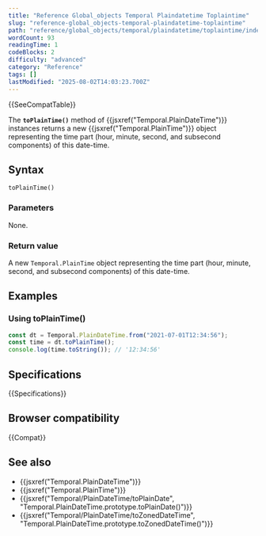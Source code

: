 ```yaml
---
title: "Reference Global_objects Temporal Plaindatetime Toplaintime"
slug: "reference-global_objects-temporal-plaindatetime-toplaintime"
path: "reference/global_objects/temporal/plaindatetime/toplaintime/index.md"
wordCount: 93
readingTime: 1
codeBlocks: 2
difficulty: "advanced"
category: "Reference"
tags: []
lastModified: "2025-08-02T14:03:23.700Z"
---
```



{{SeeCompatTable}}

The **`toPlainTime()`** method of {{jsxref("Temporal.PlainDateTime")}} instances returns a new {{jsxref("Temporal.PlainTime")}} object representing the time part (hour, minute, second, and subsecond components) of this date-time.

## Syntax

```js-nolint
toPlainTime()
```

### Parameters

None.

### Return value

A new `Temporal.PlainTime` object representing the time part (hour, minute, second, and subsecond components) of this date-time.

## Examples

### Using toPlainTime()

```js
const dt = Temporal.PlainDateTime.from("2021-07-01T12:34:56");
const time = dt.toPlainTime();
console.log(time.toString()); // '12:34:56'
```

## Specifications

{{Specifications}}

## Browser compatibility

{{Compat}}

## See also

- {{jsxref("Temporal.PlainDateTime")}}
- {{jsxref("Temporal.PlainTime")}}
- {{jsxref("Temporal/PlainDateTime/toPlainDate", "Temporal.PlainDateTime.prototype.toPlainDate()")}}
- {{jsxref("Temporal/PlainDateTime/toZonedDateTime", "Temporal.PlainDateTime.prototype.toZonedDateTime()")}}
